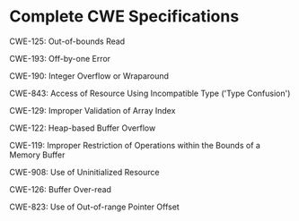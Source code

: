 

# Complete CWE Specifications

CWE-125: Out-of-bounds Read

CWE-193: Off-by-one Error

CWE-190: Integer Overflow or Wraparound

CWE-843: Access of Resource Using Incompatible Type ('Type Confusion')

CWE-129: Improper Validation of Array Index

CWE-122: Heap-based Buffer Overflow

CWE-119: Improper Restriction of Operations within the Bounds of a Memory Buffer

CWE-908: Use of Uninitialized Resource

CWE-126: Buffer Over-read

CWE-823: Use of Out-of-range Pointer Offset